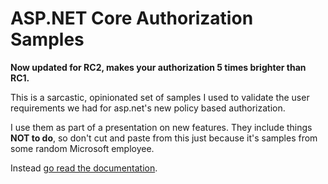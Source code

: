 # ASP.NET Core Authorization Samples

**Now updated for RC2, makes your authorization 5 times brighter than RC1.**

This is a sarcastic, opinionated set of samples I used to validate the user requirements we had for asp.net's new policy based authorization. 

I use them as part of a presentation on new features. They include things **NOT to do**, so don't cut and paste from this just because it's samples from some random Microsoft employee.

Instead [go read the documentation](https://docs.asp.net/en/latest/security/authorization/index.html).
